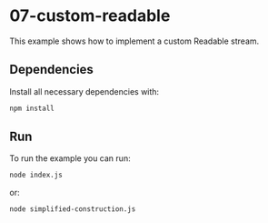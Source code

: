 # 07-custom-readable

This example shows how to implement a custom Readable stream.

## Dependencies

Install all necessary dependencies with:

```bash
npm install
```

## Run

To run the example you can run:

```bash
node index.js
```

or:

```bash
node simplified-construction.js
```
